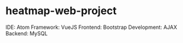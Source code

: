 # heatmap-web-project

IDE: Atom 
Framework: VueJS 
Frontend: Bootstrap 
Development: AJAX 
Backend: MySQL 
